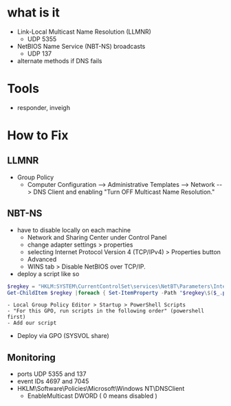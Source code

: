 # what is it
* Link-Local Multicast Name Resolution (LLMNR)
    * UDP 5355
* NetBIOS Name Service (NBT-NS) broadcasts
    * UDP 137
* alternate methods if DNS fails


# Tools
- responder, inveigh


# How to Fix
## LLMNR
* Group Policy
    * Computer Configuration --> Administrative Templates --> Network --> DNS Client and enabling "Turn OFF Multicast Name Resolution."

## NBT-NS
* have to disable locally on each machine
    - Network and Sharing Center under Control Panel
    - change adapter settings > properties
    - selecting Internet Protocol Version 4 (TCP/IPv4) > Properties button
    - Advanced 
    - WINS tab > Disable NetBIOS over TCP/IP.
* deploy a script like so
```powershell
$regkey = "HKLM:SYSTEM\CurrentControlSet\services\NetBT\Parameters\Interfaces"
Get-ChildItem $regkey |foreach { Set-ItemProperty -Path "$regkey\$($_.pschildname)" -Name NetbiosOptions -Value 2 -Verbose}
```
    - Local Group Policy Editor > Startup > PowerShell Scripts
    - "For this GPO, run scripts in the following order" (powershell first) 
    - Add our script
* Deploy via GPO (SYSVOL share) 

## Monitoring
* ports UDP 5355 and 137
* event IDs 4697 and 7045  
* HKLM\Software\Policies\Microsoft\Windows NT\DNSClient
    - EnableMulticast DWORD ( 0 means disabled )